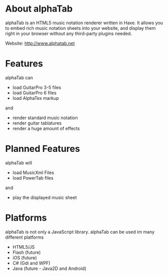 # About alphaTab
alphaTab is an HTML5 music notation renderer written in Haxe. It allows you to embed rich music notation sheets into your website, and display them right in your browser without any third-party plugins needed. 

Website: http://www.alphatab.net

# Features
alphaTab can

* load GuitarPro 3-5 files 
* load GuitarPro 6 files
* load AlphaTex markup

and 

* render standard music notation 
* render guitar tablatures
* render a huge amount of effects 

# Planned Features
alphaTab will 

* load MusicXml Files
* load PowerTab files

and

* play the displayed music sheet 

# Platforms
alphaTab is not only a JavaScript library. alphaTab can be used im many different platforms 

* HTML5/JS
* Flash (future)
* iOS (future)
* C# (Gdi and WPF)
* Java (future - Java2D and Android) 